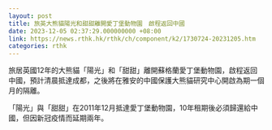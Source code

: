 ```yaml
---
layout: post
title: 旅英大熊貓陽光和甜甜離開愛丁堡動物園　啟程返回中國
date: 2023-12-05 02:37:29.000000000 +08:00
link: https://news.rthk.hk/rthk/ch/component/k2/1730724-20231205.htm
categories: rthk
---
```


旅居英國12年的大熊貓「陽光」和「甜甜」離開蘇格蘭愛丁堡動物園，啟程返回中國，預計清晨抵達成都，之後將在雅安的中國保護大熊貓研究中心開啟為期一個月的隔離。

「陽光」與「甜甜」在2011年12月抵達愛丁堡動物園，10年租期後必須歸還給中國，但因新冠疫情而延期兩年。
